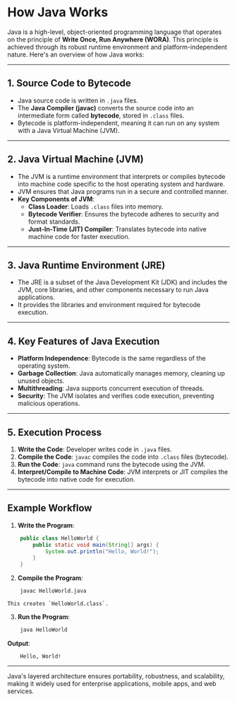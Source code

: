# How Java Works

Java is a high-level, object-oriented programming language that operates on the principle of **Write Once, Run Anywhere (WORA)**. This principle is achieved through its robust runtime environment and platform-independent nature. Here's an overview of how Java works:

---


## 1. **Source Code to Bytecode**
- Java source code is written in `.java` files.
- The **Java Compiler (javac)** converts the source code into an intermediate form called **bytecode**, stored in `.class` files.
- Bytecode is platform-independent, meaning it can run on any system with a Java Virtual Machine (JVM).

---

## 2. **Java Virtual Machine (JVM)**
- The JVM is a runtime environment that interprets or compiles bytecode into machine code specific to the host operating system and hardware.
- JVM ensures that Java programs run in a secure and controlled manner.
- **Key Components of JVM**:
  - **Class Loader**: Loads `.class` files into memory.
  - **Bytecode Verifier**: Ensures the bytecode adheres to security and format standards.
  - **Just-In-Time (JIT) Compiler**: Translates bytecode into native machine code for faster execution.

---

## 3. **Java Runtime Environment (JRE)**
- The JRE is a subset of the Java Development Kit (JDK) and includes the JVM, core libraries, and other components necessary to run Java applications.
- It provides the libraries and environment required for bytecode execution.

---

## 4. **Key Features of Java Execution**
- **Platform Independence**: Bytecode is the same regardless of the operating system.
- **Garbage Collection**: Java automatically manages memory, cleaning up unused objects.
- **Multithreading**: Java supports concurrent execution of threads.
- **Security**: The JVM isolates and verifies code execution, preventing malicious operations.

---

## 5. **Execution Process**
1. **Write the Code**: Developer writes code in `.java` files.
2. **Compile the Code**: `javac` compiles the code into `.class` files (bytecode).
3. **Run the Code**: `java` command runs the bytecode using the JVM.
4. **Interpret/Compile to Machine Code**: JVM interprets or JIT compiles the bytecode into native code for execution.

---

## Example Workflow

1. **Write the Program**:
```java
    public class HelloWorld {
        public static void main(String[] args) {
            System.out.println("Hello, World!");
        }
    }
```

2. **Compile the Program**:
```bash
    javac HelloWorld.java
```
    This creates `HelloWorld.class`.

3. **Run the Program**:
```bash
    java HelloWorld
```
**Output**:
```
    Hello, World!
```

---

Java's layered architecture ensures portability, robustness, and scalability, making it widely used for enterprise applications, mobile apps, and web services.
